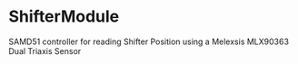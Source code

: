 # ShifterModule
SAMD51 controller for reading Shifter Position using a Melexsis MLX90363 Dual Triaxis Sensor
